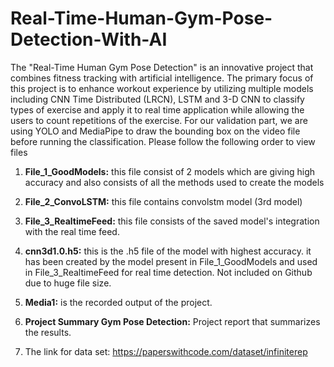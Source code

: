 # Real-Time-Human-Gym-Pose-Detection-With-AI
The "Real-Time Human Gym Pose Detection" is an innovative project that combines fitness tracking with artificial intelligence. The primary focus of this project is to enhance workout experience by utilizing multiple models including CNN Time Distributed (LRCN), LSTM and 3-D CNN to classify types of exercise and apply it to real time application while allowing the users to count repetitions of the exercise. For our validation part, we are using YOLO and MediaPipe to draw the bounding box on the video file before running the classification.
Please follow the following order to view files

1. **File_1_GoodModels:** this file consist of 2 models which are giving high accuracy and also consists of all the methods used to create the models

2. **File_2_ConvoLSTM:** this file contains convolstm model (3rd model)

3. **File_3_RealtimeFeed:** this file consists of the saved model's integration with the real time feed.

4. **cnn3d1.0.h5:** this is the .h5 file of the model with highest accuracy. it has been created by the model present in  File_1_GoodModels and used in File_3_RealtimeFeed for real time detection. Not included on Github due to huge file size.

5. **Media1:** is the recorded output of the project.

6. **Project Summary Gym Pose Detection:** Project report that summarizes the results.

7. The link for data set: https://paperswithcode.com/dataset/infiniterep 
